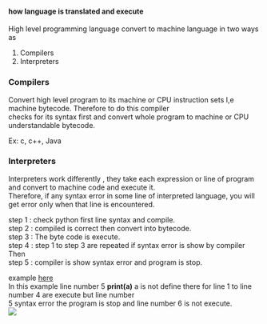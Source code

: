 #### how language is translated and execute  

High level programming language convert to machine language in two ways as  
1. Compilers   
2. Interpreters   

### Compilers      
Convert high level program to its machine or CPU instruction sets I,e machine bytecode. Therefore to do this compiler   
checks for its syntax first and convert whole program to machine or CPU understandable bytecode.      

Ex: c, c++, Java

### Interpreters 
Interpreters  work differently , they take each expression or line of program and convert to machine code and execute it.   
Therefore, if any syntax error in some line of interpreted language, you will get error only when that line is encountered.   

step 1 : check python first line  syntax and compile.  
step 2 : compiled is correct then convert into bytecode.   
step 3 : The byte code is execute.  
step 4 : step 1 to step 3 are repeated if syntax error is show  by compiler Then   
step 5 : compiler is show syntax error and program is stop.   

example [here](https://github.com/MaazMS/python/blob/master/python/concept_of_interpreter/interpreter_example.py)   
In this example line number 5 **print(a)** a is not define there for line 1 to line number 4 are execute but line number   
5 syntax error the program is stop and line number 6  is not execute.      
![](https://github.com/MaazMS/python/blob/master/python/images/interpreter_example.png?raw=true)

